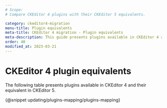 ```yaml
---
# Scope:
# Compare CKEditor 4 plugins with their CKEditor 5 equivalents.

category: ckeditor4-migration
menu-title: Plugin equivalents
meta-title: CKEditor 4 migration - Plugin equivalents
meta-description: This guide presents plugins available in CKEditor 4 and their equivalent in CKEditor 5.
order: 40
modified_at: 2023-03-21
---
```


# CKEditor 4 plugin equivalents

The following table presents plugins available in CKEditor 4 and their equivalent in CKEditor 5.

{@snippet updating/plugins-mapping/plugins-mapping}

